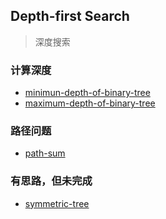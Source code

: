 ## Depth-first Search

> 深度搜索

### 计算深度
* [minimun-depth-of-binary-tree](minimum-depth-of-binary-tree.md)
* [maximum-depth-of-binary-tree](maximum-depth-of-binary-tree.md)


### 路径问题
* [path-sum](path-sum.md)


### 有思路，但未完成

* [symmetric-tree](symmetric-tree.md)